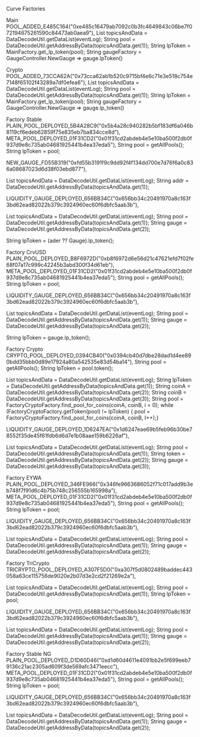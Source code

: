 Curve Factories

Main
POOL_ADDED_E485C164("0xe485c16479ab7092c0b3fc4649843c06be7f072194675261590c84473ab0aea9"),
List<String> topicsAndData = DataDecodeUtil.getDataList(eventLog);
String pool = DataDecodeUtil.getAddressByData(topicsAndData.get(1));
String lpToken = MainFactory.get_lp_token(pool);
String gaugeFactory = GaugeController.NewGauge => gauge.lpToken()

Crypto
POOL_ADDED_73CCA62A("0x73cca62ab1b520c9715bf4e6c71e3e518c754e7148f65102f43289a7df0efea6"),
List<String> topicsAndData = DataDecodeUtil.getDataList(eventLog);
String pool = DataDecodeUtil.getAddressByData(topicsAndData.get(1));
String lpToken = MainFactory.get_lp_token(pool);
String gaugeFactory = GaugeController.NewGauge => gauge.lp_token()

Factory Stable
PLAIN_POOL_DEPLOYED_5B4A28C9("0x5b4a28c940282b5bf183df6a046b8119cf6edeb62859f75e835eb7ba834cce8d"),
META_POOL_DEPLOYED_01F31CD2("0x01f31cd2abdeb4e5e10ba500f2db0f937d9e8c735ab04681925441b4ea37eda5"),
String pool = getAllPools();
String lpToken = pool;

NEW_GAUGE_FD55B319("0xfd55b3191f9c9dd92f4f134dd700e7d76f6a0c836a08687023d6d38f03ebd877"),

List<String> topicsAndData = DataDecodeUtil.getDataList(eventLog);
String addr = DataDecodeUtil.getAddressByData(topicsAndData.get(1));

LIQUIDITY_GAUGE_DEPLOYED_656BB34C("0x656bb34c20491970a8c163f3bd62ead82022b379c3924960ec60f6dbfc5aab3b"),

List<String> topicsAndData = DataDecodeUtil.getDataList(eventLog);
String pool = DataDecodeUtil.getAddressByData(topicsAndData.get(1));
String gauge = DataDecodeUtil.getAddressByData(topicsAndData.get(2));

String lpToken = (ader ?? Gauge).lp_token();

Factory CrvUSD
PLAIN_POOL_DEPLOYED_B8F6972D("0xb8f6972d6e56d21c47621efd7f02fe68f07a17c999c42245b3abd300f34d61eb"),
META_POOL_DEPLOYED_01F31CD2("0x01f31cd2abdeb4e5e10ba500f2db0f937d9e8c735ab04681925441b4ea37eda5"),
String pool = getAllPools();
String lpToken = pool;

LIQUIDITY_GAUGE_DEPLOYED_656BB34C("0x656bb34c20491970a8c163f3bd62ead82022b379c3924960ec60f6dbfc5aab3b"),

List<String> topicsAndData = DataDecodeUtil.getDataList(eventLog);
String pool = DataDecodeUtil.getAddressByData(topicsAndData.get(1));
String gauge = DataDecodeUtil.getAddressByData(topicsAndData.get(2));

String lpToken = gauge.lp_token();

Factory Crypto
CRYPTO_POOL_DEPLOYED_0394CB40("0x0394cb40d7dbe28dad1d4ee890bdd35bbb0d89e17924a80a542535e83d54ba14"),
String pool = getAllPools();
String lpToken = pool.token();

List<String> topicsAndData = DataDecodeUtil.getDataList(eventLog);
String lpToken = DataDecodeUtil.getAddressByData(topicsAndData.get(1));
String coinA = DataDecodeUtil.getAddressByData(topicsAndData.get(2));
String coinB = DataDecodeUtil.getAddressByData(topicsAndData.get(3));
String pool = FactoryCryptoFactory.find_pool_for_coins(coinA, coinB, i = 0);
while (FactoryCryptoFactory.getToken(pool) != lpToken) { pool = FactoryCryptoFactory.find_pool_for_coins(coinA, coinB, I++);}

LIQUIDITY_GAUGE_DEPLOYED_1D6247EA("0x1d6247eae69b5feb96b30be78552f35de45f61fdb6d6d7e1b08aae159b6226af"),

List<String> topicsAndData = DataDecodeUtil.getDataList(eventLog);
String pool = DataDecodeUtil.getAddressByData(topicsAndData.get(1));
String token = DataDecodeUtil.getAddressByData(topicsAndData.get(2));
String gauge = DataDecodeUtil.getAddressByData(topicsAndData.get(3));

Factory EYWA
PLAIN_POOL_DEPLOYED_346FE966("0x346fe9663686052f71c017add9b3eb748f7f91d6c4b75b748c256555b165998a"),
META_POOL_DEPLOYED_01F31CD2("0x01f31cd2abdeb4e5e10ba500f2db0f937d9e8c735ab04681925441b4ea37eda5"),
String pool = getAllPools();
String lpToken = pool;

LIQUIDITY_GAUGE_DEPLOYED_656BB34C("0x656bb34c20491970a8c163f3bd62ead82022b379c3924960ec60f6dbfc5aab3b"),

List<String> topicsAndData = DataDecodeUtil.getDataList(eventLog);
String pool = DataDecodeUtil.getAddressByData(topicsAndData.get(1));
String gauge = DataDecodeUtil.getAddressByData(topicsAndData.get(2));

Factory TriCrypto
TRICRYPTO_POOL_DEPLOYED_A307F5D0("0xa307f5d0802489baddec443058a63ce115756de9020e2b07d3e2cd2f21269e2a"),

List<String> topicsAndData = DataDecodeUtil.getDataList(eventLog);
String pool = DataDecodeUtil.getAddressByData(topicsAndData.get(1));
String lpToken = pool;

LIQUIDITY_GAUGE_DEPLOYED_656BB34C("0x656bb34c20491970a8c163f3bd62ead82022b379c3924960ec60f6dbfc5aab3b"),

List<String> topicsAndData = DataDecodeUtil.getDataList(eventLog);
String pool = DataDecodeUtil.getAddressByData(topicsAndData.get(1));
String gauge = DataDecodeUtil.getAddressByData(topicsAndData.get(2));

Factory Stable NG
PLAIN_POOL_DEPLOYED_D1D60D46("0xd1d60d4611e4091bb2e5f699eeb79136c21ac2305ad609f3de569afc3471eecc"),
META_POOL_DEPLOYED_01F31CD2("0x01f31cd2abdeb4e5e10ba500f2db0f937d9e8c735ab04681925441b4ea37eda5"),
String pool = getAllPools();
String lpToken = pool;

LIQUIDITY_GAUGE_DEPLOYED_656BB34C("0x656bb34c20491970a8c163f3bd62ead82022b379c3924960ec60f6dbfc5aab3b"),

List<String> topicsAndData = DataDecodeUtil.getDataList(eventLog);
String pool = DataDecodeUtil.getAddressByData(topicsAndData.get(1));
String gauge = DataDecodeUtil.getAddressByData(topicsAndData.get(2));
